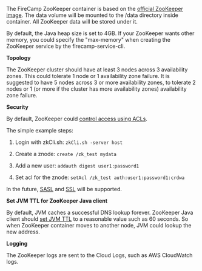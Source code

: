 The FireCamp ZooKeeper container is based on the [official ZooKeeper image](https://hub.docker.com/_/zookeeper/). The data volume will be mounted to the /data directory inside container. All ZooKeeper data will be stored under it.

By default, the Java heap size is set to 4GB. If your ZooKeeper wants other memory, you could specify the "max-memory" when creating the ZooKeeper service by the firecamp-service-cli.

**Topology**

The ZooKeeper cluster should have at least 3 nodes across 3 availability zones. This could tolerate 1 node or 1 availability zone failure. It is suggested to have 5 nodes across 3 or more availability zones, to tolerate 2 nodes or 1 (or more if the cluster has more availability zones) availability zone failure.

**Security**

By default, ZooKeeper could [control access using ACLs](http://zookeeper.apache.org/doc/r3.4.10/zookeeperProgrammers.html#sc_ZooKeeperAccessControl).

The simple example steps:

1. Login with zkCli.sh: `zkCli.sh -server host`

2. Create a znode: `create /zk_test mydata`

3. Add a new user: `addauth digest user1:password1`

4. Set acl for the znode: `setAcl /zk_test auth:user1:password1:crdwa`

In the future, [SASL](https://cwiki.apache.org/confluence/display/ZOOKEEPER/ZooKeeper+and+SASL) and [SSL](https://cwiki.apache.org/confluence/display/ZOOKEEPER/ZooKeeper+SSL+User+Guide) will be supported.

**Set JVM TTL for ZooKeeper Java client**

By default, JVM caches a successful DNS lookup forever. ZooKeeper Java client should [set JVM TTL](http://docs.aws.amazon.com/AWSSdkDocsJava/latest/DeveloperGuide/java-dg-jvm-ttl.html) to a reasonable value such as 60 seconds. So when ZooKeeper container moves to another node, JVM could lookup the new address.

**Logging**

The ZooKeeper logs are sent to the Cloud Logs, such as AWS CloudWatch logs.
